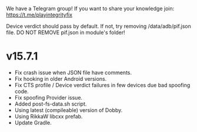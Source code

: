 We have a Telegram group!
If you want to share your knowledge join:
https://t.me/playintegrityfix

Device verdict should pass by default.
If not, try removing /data/adb/pif.json file.
DO NOT REMOVE pif.json in module's folder!

# v15.7.1

- Fix crash issue when JSON file have comments.
- Fix hooking in older Android versions.
- Fix CTS profile / Device verdict failures in few devices due bad spoofing code.
- Fix spoofing Provider issue.
- Added post-fs-data.sh script.
- Using latest (compileable) version of Dobby.
- Using RikkaW libcxx prefab.
- Update Gradle.